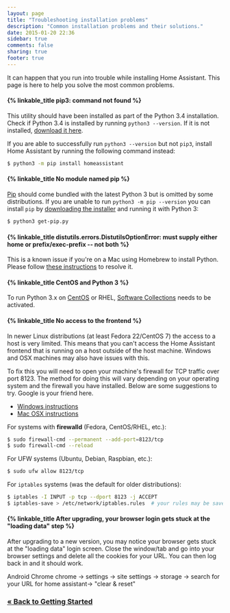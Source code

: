 ```yaml
---
layout: page
title: "Troubleshooting installation problems"
description: "Common installation problems and their solutions."
date: 2015-01-20 22:36
sidebar: true
comments: false
sharing: true
footer: true
---
```


It can happen that you run into trouble while installing Home Assistant. This page is here to help you solve the most common problems.


#### {% linkable_title pip3: command not found %}
This utility should have been installed as part of the Python 3.4 installation. Check if Python 3.4 is installed by running `python3 --version`. If it is not installed, [download it here](https://www.python.org/getit/).

If you are able to successfully run `python3 --version` but not `pip3`, install Home Assistant by running the following command instead:

```bash
$ python3 -m pip install homeassistant
```

#### {% linkable_title No module named pip %}
[Pip](https://pip.pypa.io/en/stable/) should come bundled with the latest Python 3 but is omitted by some distributions. If you are unable to run `python3 -m pip --version` you can install `pip` by [downloading the installer](https://bootstrap.pypa.io/get-pip.py) and running it with Python 3:

```bash
$ python3 get-pip.py
```

#### {% linkable_title distutils.errors.DistutilsOptionError: must supply either home or prefix/exec-prefix -- not both %}
This is a known issue if you're on a Mac using Homebrew to install Python. Please follow [these instructions](https://github.com/Homebrew/brew/blob/master/share/doc/homebrew/Homebrew-and-Python.md#note-on-pip-install---user) to resolve it.

#### {% linkable_title CentOS and Python 3 %}
To run Python 3.x on [CentOS](https://www.centos.org/) or RHEL, [Software Collections](https://www.softwarecollections.org/en/scls/rhscl/rh-python34/) needs to be activated.

#### {% linkable_title No access to the frontend %}
In newer Linux distributions (at least Fedora 22/CentOS 7) the access to a host is very limited. This means that you can't access the Home Assistant frontend that is running on a host outside of the host machine. Windows and OSX machines may also have issues with this.

To fix this you will need to open your machine's firewall for TCP traffic over port 8123. The method for doing this will vary depending on your operating system and the firewall you have installed. Below are some suggestions to try. Google is your friend here.

- [Windows instructions](http://windows.microsoft.com/en-us/windows/open-port-windows-firewall#1TC=windows-7)
- [Mac OSX instructions](https://support.apple.com/en-us/HT201642)

For systems with **firewalld** (Fedora, CentOS/RHEL, etc.):

```bash
$ sudo firewall-cmd --permanent --add-port=8123/tcp
$ sudo firewall-cmd --reload
```

For UFW systems (Ubuntu, Debian, Raspbian, etc.):

```bash
$ sudo ufw allow 8123/tcp
```

For `iptables` systems (was the default for older distributions):

```bash
$ iptables -I INPUT -p tcp --dport 8123 -j ACCEPT
$ iptables-save > /etc/network/iptables.rules  # your rules may be saved elsewhere
```

#### {% linkable_title After upgrading, your browser login gets stuck at the "loading data" step %}
After upgrading to a new version, you may notice your browser gets stuck at the "loading data" login screen. Close the window/tab and go into your browser settings and delete all the cookies for your URL. You can then log back in and it should work. 

Android Chrome 
chrome -> settings -> site settings -> storage -> search for your URL for home assistant-> "clear & reset"


### [&laquo; Back to Getting Started](/getting-started/)
